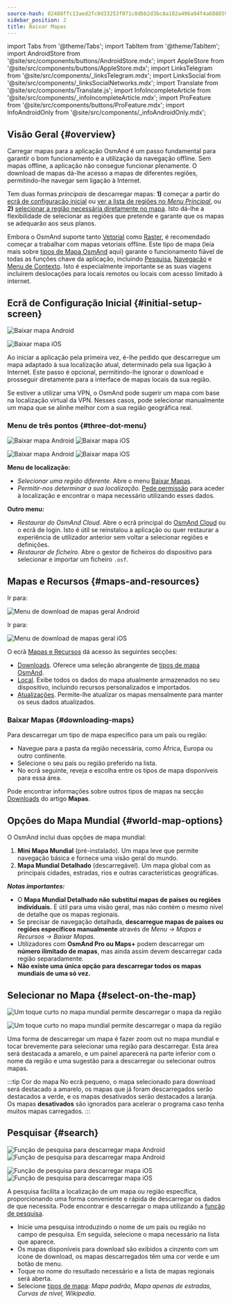 ```yaml
---
source-hash: 02488ffc13aed2fc0d33253f071c8dbb2d3bc8a182a496a94f4a68885929b5dd
sidebar_position: 2
title: Baixar Mapas
---
```

import Tabs from '@theme/Tabs';
import TabItem from '@theme/TabItem';
import AndroidStore from '@site/src/components/buttons/AndroidStore.mdx';
import AppleStore from '@site/src/components/buttons/AppleStore.mdx';
import LinksTelegram from '@site/src/components/_linksTelegram.mdx';
import LinksSocial from '@site/src/components/_linksSocialNetworks.mdx';
import Translate from '@site/src/components/Translate.js';
import InfoIncompleteArticle from '@site/src/components/_infoIncompleteArticle.mdx';
import ProFeature from '@site/src/components/buttons/ProFeature.mdx';
import InfoAndroidOnly from '@site/src/components/_infoAndroidOnly.mdx';




## Visão Geral {#overview}

Carregar mapas para a aplicação OsmAnd é um passo fundamental para garantir o bom funcionamento e a utilização da navegação offline. Sem mapas offline, a aplicação não consegue funcionar plenamente. O download de mapas dá-lhe acesso a mapas de diferentes regiões, permitindo-lhe navegar sem ligação à Internet.

Tem duas formas *principais* de descarregar mapas: **1)** começar a partir do [ecrã de configuração inicial](#initial-setup-screen) ou [ver a lista de regiões no *Menu Principal*](#maps-and-resources), ou **2)** [selecionar a região necessária diretamente no mapa](#select-on-the-map). Isto dá-lhe a flexibilidade de selecionar as regiões que pretende e garante que os mapas se adequarão aos seus planos.

Embora o OsmAnd suporte tanto [Vetorial](../map/vector-maps.md) como [Raster](../map/raster-maps.md), é recomendado começar a trabalhar com mapas vetoriais offline. Este tipo de mapa (leia mais sobre [tipos de Mapa OsmAnd](../personal/maps-resources.md#map-types) aqui) garante o funcionamento fiável de todas as funções chave da aplicação, incluindo [Pesquisa](../search/index.md), [Navegação](../navigation/index.md) e [Menu de Contexto](../map/map-context-menu.md). Isto é especialmente importante se as suas viagens incluírem deslocações para locais remotos ou locais com acesso limitado à internet.


## Ecrã de Configuração Inicial {#initial-setup-screen}

<Tabs groupId="operating-systems" queryString="current-os">

<TabItem value="android" label="Android">

![Baixar mapa Android](@site/static/img/steps/start_screen_first_screen_andr.png)

</TabItem>

<TabItem value="ios" label="iOS">

![Baixar mapa iOS](@site/static/img/steps/start_screen_first_screen_ios.png)

</TabItem>

</Tabs>

Ao iniciar a aplicação pela primeira vez, é-lhe pedido que descarregue um mapa adaptado à sua localização atual, determinado pela sua ligação à Internet. Este passo é opcional, permitindo-lhe ignorar o download e prosseguir diretamente para a interface de mapas locais da sua região.

Se estiver a utilizar uma VPN, o OsmAnd pode sugerir um mapa com base na localização virtual da VPN. Nesses casos, pode selecionar manualmente um mapa que se alinhe melhor com a sua região geográfica real.


### Menu de três pontos {#three-dot-menu}

<Tabs groupId="operating-systems" queryString="current-os">

<TabItem value="android" label="Android">

![Baixar mapa Android](@site/static/img/steps/start_screen_first_screen_location_andr.png) ![Baixar mapa iOS](@site/static/img/steps/start_screen_first_screen_other_andr.png)

</TabItem>

<TabItem value="ios" label="iOS">

![Baixar mapa Android](@site/static/img/steps/start_screen_first_screen_location_ios.png) ![Baixar mapa iOS](@site/static/img/steps/start_screen_first_screen_other_ios.png)

</TabItem>

</Tabs>

**Menu de localização:**

- *Selecionar uma região diferente.* Abre o menu [Baixar Mapas](#maps-and-resources).
- *Permitir-nos determinar a sua localização.* [Pede permissão](../start-with/first-steps.md#permission-to-access-the-location) para aceder à localização e encontrar o mapa necessário utilizando esses dados.

**Outro menu:**

- *Restaurar do OsmAnd Cloud.* Abre o ecrã principal do [OsmAnd Cloud](../personal/osmand-cloud.md) ou o ecrã de login. Isto é útil se reinstalou a aplicação ou quer restaurar a experiência de utilizador anterior sem voltar a selecionar regiões e definições.
- *Restaurar de ficheiro.* Abre o gestor de ficheiros do dispositivo para selecionar e importar um ficheiro `.osf`.


## Mapas e Recursos {#maps-and-resources}

<Tabs groupId="operating-systems" queryString="current-os">

<TabItem value="android" label="Android">

Ir para: *<Translate android="true" ids="shared_string_menu,maps_and_resources,downloads"/>*

![Menu de download de mapas geral Android](@site/static/img/personal/maps/download_menu_andr.png)

</TabItem>

<TabItem value="ios" label="iOS">

Ir para: *<Translate ios="true" ids="shared_string_menu,res_mapsres"/>*

![Menu de download de mapas geral iOS](@site/static/img/personal/maps/download_menu_ios.png)

</TabItem>

</Tabs>

O ecrã [Mapas e Recursos](../personal/maps-resources.md) dá acesso às seguintes secções:

- [Downloads](../personal/maps-resources.md#downloads-menu). Oferece uma seleção abrangente de [tipos de mapa OsmAnd](../personal/maps-resources.md#map-types).
- [Local](../personal/maps-resources.md#local-menu). Exibe todos os dados do mapa atualmente armazenados no seu dispositivo, incluindo recursos personalizados e importados.
- [Atualizações](../personal/maps-resources.md#updates-menu). Permite-lhe atualizar os mapas mensalmente para manter os seus dados atualizados.

### Baixar Mapas {#downloading-maps}

Para descarregar um tipo de mapa específico para um país ou região:

- Navegue para a pasta da região necessária, como África, Europa ou outro continente.
- Selecione o seu país ou região preferido na lista.
- No ecrã seguinte, reveja e escolha entre os tipos de mapa disponíveis para essa área.

Pode encontrar informações sobre outros tipos de mapas na secção [Downloads](../personal/maps-resources.md#downloads-menu) do artigo **Mapas**.

## Opções do Mapa Mundial {#world-map-options}

O OsmAnd inclui duas opções de mapa mundial:

1. **Mini Mapa Mundial** (pré-instalado). Um mapa leve que permite navegação básica e fornece uma visão geral do mundo.
2. **Mapa Mundial Detalhado** (descarregável). Um mapa global com as principais cidades, estradas, rios e outras características geográficas.

***Notas importantes:***

- O **Mapa Mundial Detalhado não substitui mapas de países ou regiões individuais.** É útil para uma visão geral, mas não contém o mesmo nível de detalhe que os mapas regionais.
- Se precisar de navegação detalhada, **descarregue mapas de países ou regiões específicos manualmente** através de *Menu → Mapas e Recursos → Baixar Mapas.*
- Utilizadores com **OsmAnd Pro ou Maps+** podem descarregar um **número ilimitado de mapas**, mas ainda assim devem descarregar cada região separadamente.
- **Não existe uma única opção para descarregar todos os mapas mundiais de uma só vez.**


## Selecionar no Mapa {#select-on-the-map}

<Tabs groupId="operating-systems" queryString="current-os">

<TabItem value="android" label="Android">

![Um toque curto no mapa mundial permite descarregar o mapa da região](@site/static/img/map/download_region_map_via_worldmap.png)

</TabItem>

<TabItem value="ios" label="iOS">

![Um toque curto no mapa mundial permite descarregar o mapa da região](@site/static/img/settings/download_region_map_via_worldmap_ios.png)

</TabItem>

</Tabs>

Uma forma de descarregar um mapa é fazer zoom out no mapa mundial e tocar brevemente para selecionar uma região para descarregar. Esta área será destacada a amarelo, e um painel aparecerá na parte inferior com o nome da região e uma sugestão para a descarregar ou selecionar outros mapas.

:::tip Cor do mapa
No ecrã pequeno, o mapa selecionado para download será destacado a amarelo, os mapas que já foram descarregados serão destacados a verde, e os mapas desativados serão destacados a laranja. Os mapas **desativados** são ignorados para acelerar o programa caso tenha muitos mapas carregados.
:::

## Pesquisar {#search}

<Tabs groupId="operating-systems" queryString="current-os">

<TabItem value="android" label="Android">

![Função de pesquisa para descarregar mapa Android](@site/static/img/settings/search_download_map_3_andr.png) ![Função de pesquisa para descarregar mapa Android](@site/static/img/settings/search_download_map_4_andr.png)

</TabItem>

<TabItem value="ios" label="iOS">

![Função de pesquisa para descarregar mapa iOS](@site/static/img/settings/search_download_map_1_ios.png) ![Função de pesquisa para descarregar mapa iOS](@site/static/img/settings/search_download_map_2_ios.png)

</TabItem>

</Tabs>

A pesquisa facilita a localização de um mapa ou região específica, proporcionando uma forma conveniente e rápida de descarregar os dados de que necessita. Pode encontrar e descarregar o mapa utilizando a [função de pesquisa](../search/index.md).

- Inicie uma pesquisa introduzindo o nome de um país ou região no campo de pesquisa. Em seguida, selecione o mapa necessário na lista que aparece.
- Os mapas disponíveis para download são exibidos a cinzento com um ícone de download, os mapas descarregados têm uma cor verde e um botão de menu.
- Toque no nome do resultado necessário e a lista de mapas regionais será aberta.
- Selecione [tipos de mapa](../personal/maps-resources.md#map-types): *Mapa padrão, Mapa apenas de estradas, Curvas de nível, Wikipedia*.